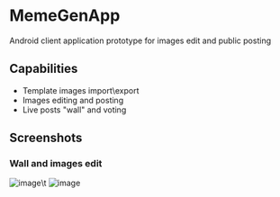 # MemeGenApp
Android client application prototype for images edit and public posting
## Capabilities
- Template images import\export
- Images editing and posting
- Live posts "wall" and voting
## Screenshots
### Wall and images edit
![image](https://user-images.githubusercontent.com/36813380/176642472-3b1ded19-3f31-49b7-b92f-86ad8d1a418f.png)\t
![image](https://user-images.githubusercontent.com/36813380/176642500-d5512a9c-fd91-4299-a77e-bd5b056784a0.png)
